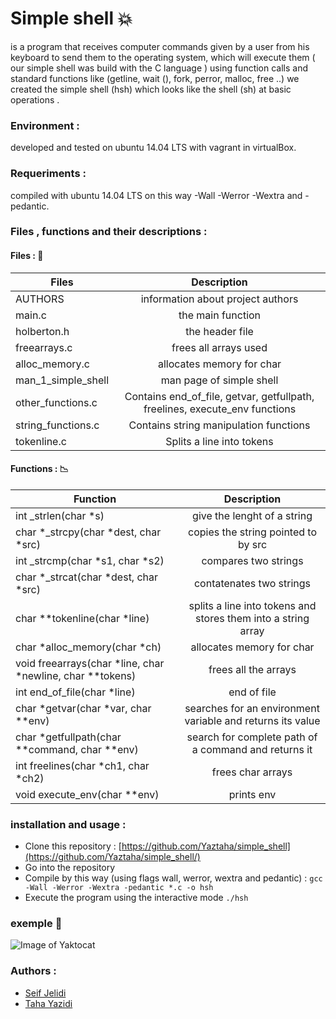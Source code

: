# Simple shell :collision: 

is a program that receives computer commands given by a user from his keyboard to send them to the operating system, which will execute them ( our simple shell was build with the C language ) 
using function calls and standard functions like (getline, wait (), fork, perror, malloc, free ..) we created the simple shell (hsh) which looks like the shell (sh) at basic operations . 

### Environment :

developed and tested on ubuntu 14.04 LTS with vagrant in virtualBox.

### Requeriments :

compiled with ubuntu 14.04 LTS on this way  -Wall -Werror -Wextra and -pedantic.

### Files , functions and their descriptions : 

#### Files :  :file_folder:

| Files  	|      Description    	
|----------	|:-------------:
| AUTHORS 	|  information about project authors 
| main.c 	|    the main function  	  	
|holberton.h| the header file  	   	
|freearrays.c| frees all arrays used
|alloc_memory.c| allocates memory for char
|man_1_simple_shell| man page of simple shell
|other_functions.c | Contains end_of_file, getvar, getfullpath, freelines, execute_env functions
|string_functions.c | Contains string manipulation functions
|tokenline.c | Splits a line into tokens

#### Functions :  :chart_with_downwards_trend:

| Function   	|      Description     	
|----------	|:-------------:
| int _strlen(char *s) 	|  give the lenght of a string
| char *_strcpy(char *dest, char *src) 	|   copies the string pointed to by src  
| int _strcmp(char *s1, char *s2) 	| compares two strings
|char *_strcat(char *dest, char *src) | contatenates two strings
|char **tokenline(char *line) | splits a line into tokens and stores them into a string array
|char *alloc_memory(char *ch) | allocates memory for char
| void freearrays(char *line, char *newline, char **tokens) | frees all the arrays
| int end_of_file(char *line) | end of file
| char *getvar(char *var, char **env) | searches for an environment variable and returns its value
| char *getfullpath(char **command, char **env) | search for complete path of a command and returns it
| int freelines(char *ch1, char *ch2) | frees char arrays
| void execute_env(char **env) | prints env




### installation and usage :

- Clone this repository : [https://github.com/Yaztaha/simple_shell](https://github.com/Yaztaha/simple_shell/)
- Go into the repository 
- Compile by this way (using flags wall, werror, wextra and pedantic) : `gcc -Wall -Werror -Wextra -pedantic *.c -o hsh`  
- Execute the program using the interactive mode `./hsh`

### exemple :movie_camera:

![Image of Yaktocat](https://s6.gifyu.com/images/SimplisticDeepFieldmouse-mobile.gif)


### Authors :

- [Seif Jelidi](mailto:1609@holbertonschool.com?subject=[GitHub]%20Source%20Han%20Sans)
- [Taha Yazidi](mailto:1393@holbertonschool.com?subject=[GitHub]%20Source%20Han%20Sans)

